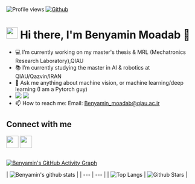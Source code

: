 


![Profile views](https://visitor-badge.glitch.me/badge?page_id=BenyaminMoadab)
[![Github](https://img.shields.io/github/followers/BenyaminMoadab?label=Follow&style=social)](https://github.com/BenyaminMoadab)

# <img src="https://raw.githubusercontent.com/MartinHeinz/MartinHeinz/master/wave.gif" width="30px"> Hi there, I'm Benyamin Moadab 👋
- 💻 I’m currently working on my master's thesis & MRL (Mechatronics Research Laboratory),QIAU 
- 📚 I’m currently studying the master in AI & robotics at QIAU/Qazvin/IRAN
- 💬 Ask me anything about machine vision, or machine learning/deep learning (I am a Pytorch guy)
- [<img src="https://img.shields.io/badge/pytorch-78268A?style=for-the-badge&logo=pytorch" />](https://www.pytorch.org) [<img src="https://img.shields.io/badge/python-20435F?style=for-the-badge&logo=python" />](https://www.python.org)
- 📫 How to reach me: Email: Benyamin_moadab@qiau.ac.ir

<h2> Connect with me </h2>
<a href = 'https://www.linkedin.com/in/benyamin-moadab-01a27314a/'> <img width = '32px' align= 'center' src="https://raw.githubusercontent.com/rahulbanerjee26/githubAboutMeGenerator/main/icons/linked-in-alt.svg"/></a> 
<a href = 'https://github.com/BenyaminMoadab'> <img width = '32px' align= 'center' src="https://raw.githubusercontent.com/rahulbanerjee26/githubAboutMeGenerator/main/icons/github.svg"/></a>


<br>
<br>

[![Benyamin's GitHub Activity Graph](https://activity-graph.herokuapp.com/graph?username=BenyaminMoadab&theme=tokyonight)](https://git.io/praveenscience)

| ![Benyamin's github stats](https://github-readme-stats.vercel.app/api?username=BenyaminMoadab&show_icons=true&theme=tokyonight) | 
| --- | --- |
| ![Top Langs](https://github-readme-stats.vercel.app/api/top-langs/?username=BenyaminMoadab&theme=tokyonight) | ![Github Stars](https://github-readme-stats.vercel.app/api?username=BenyaminMoadab&show_icons=true&locale=en&count_private=true&hide_rank=true&custom_title=My%20GitHub%20Stats&disable_animations=true&theme=tokyonight) |

